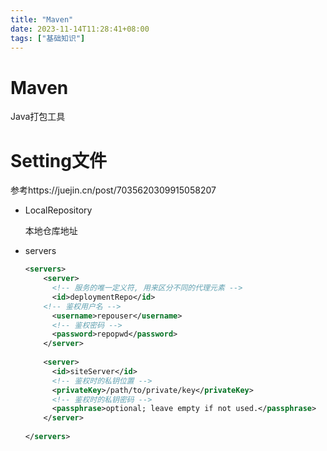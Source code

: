 ```yaml
---
title: "Maven"
date: 2023-11-14T11:28:41+08:00
tags: ["基础知识"]
---
```


# Maven

Java打包工具

# Setting文件

参考https://juejin.cn/post/7035620309915058207

- LocalRepository

  本地仓库地址

- servers

  ```xml
  <servers>
      <server>
        <!-- 服务的唯一定义符, 用来区分不同的代理元素 -->
        <id>deploymentRepo</id>
  	  <!-- 鉴权用户名 -->        
        <username>repouser</username>
        <!-- 鉴权密码 -->
        <password>repopwd</password>
      </server>
      
      <server>
        <id>siteServer</id>
        <!-- 鉴权时的私钥位置 -->
        <privateKey>/path/to/private/key</privateKey>
        <!-- 鉴权时的私钥密码 -->
        <passphrase>optional; leave empty if not used.</passphrase>
      </server>
      
  </servers>
  
  ```

  

